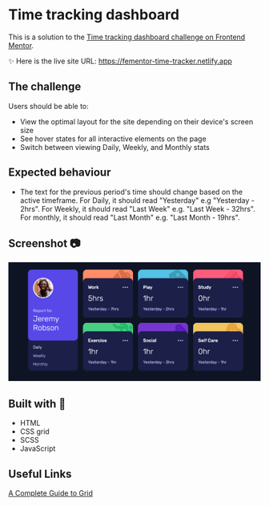 # Time tracking dashboard

This is a solution to the [Time tracking dashboard challenge on Frontend Mentor](https://www.frontendmentor.io/challenges/time-tracking-dashboard-UIQ7167Jw). 

✨ Here is the live site URL: https://fementor-time-tracker.netlify.app


## The challenge

Users should be able to:

- View the optimal layout for the site depending on their device's screen size
- See hover states for all interactive elements on the page
- Switch between viewing Daily, Weekly, and Monthly stats

## Expected behaviour

- The text for the previous period's time should change based on the active timeframe. For Daily, it should read "Yesterday" e.g "Yesterday - 2hrs". For Weekly, it should read "Last Week" e.g. "Last Week - 32hrs". For monthly, it should read "Last Month" e.g. "Last Month - 19hrs".

## Screenshot 📷
![](./images/screenshot/time-tracker.png)

## Built with 🔧
- HTML
- CSS grid
- SCSS
- JavaScript

## Useful Links
[A Complete Guide to Grid](https://css-tricks.com/snippets/css/complete-guide-grid/)
